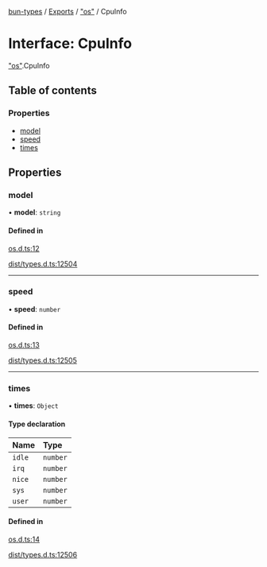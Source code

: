 [bun-types](../README.md) / [Exports](../modules.md) / ["os"](../modules/os_.md) / CpuInfo

# Interface: CpuInfo

["os"](../modules/os_.md).CpuInfo

## Table of contents

### Properties

- [model](os_.CpuInfo.md#model)
- [speed](os_.CpuInfo.md#speed)
- [times](os_.CpuInfo.md#times)

## Properties

### model

• **model**: `string`

#### Defined in

[os.d.ts:12](https://github.com/valgaze/bun-types/blob/5e53f27/os.d.ts#L12)

[dist/types.d.ts:12504](https://github.com/valgaze/bun-types/blob/5e53f27/dist/types.d.ts#L12504)

___

### speed

• **speed**: `number`

#### Defined in

[os.d.ts:13](https://github.com/valgaze/bun-types/blob/5e53f27/os.d.ts#L13)

[dist/types.d.ts:12505](https://github.com/valgaze/bun-types/blob/5e53f27/dist/types.d.ts#L12505)

___

### times

• **times**: `Object`

#### Type declaration

| Name | Type |
| :------ | :------ |
| `idle` | `number` |
| `irq` | `number` |
| `nice` | `number` |
| `sys` | `number` |
| `user` | `number` |

#### Defined in

[os.d.ts:14](https://github.com/valgaze/bun-types/blob/5e53f27/os.d.ts#L14)

[dist/types.d.ts:12506](https://github.com/valgaze/bun-types/blob/5e53f27/dist/types.d.ts#L12506)
